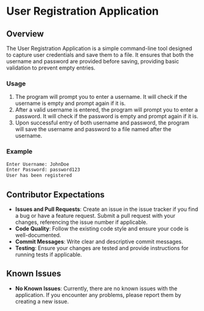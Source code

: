# User Registration Application

## Overview

The User Registration Application is a simple command-line tool designed to capture user credentials and save them to a file. It ensures that both the username and password are provided before saving, providing basic validation to prevent empty entries.

### Usage

1. The program will prompt you to enter a username. It will check if the username is empty and prompt again if it is.
2. After a valid username is entered, the program will prompt you to enter a password. It will check if the password is empty and prompt again if it is.
3. Upon successful entry of both username and password, the program will save the username and password to a file named after the username.

### Example

```bash
Enter Username: JohnDoe
Enter Password: password123
User has been registered
```

## Contributor Expectations

- **Issues and Pull Requests**: Create an issue in the issue tracker if you find a bug or have a feature request. Submit a pull request with your changes, referencing the issue number if applicable.
- **Code Quality**: Follow the existing code style and ensure your code is well-documented.
- **Commit Messages**: Write clear and descriptive commit messages.
- **Testing**: Ensure your changes are tested and provide instructions for running tests if applicable.

## Known Issues

- **No Known Issues**: Currently, there are no known issues with the application. If you encounter any problems, please report them by creating a new issue.
